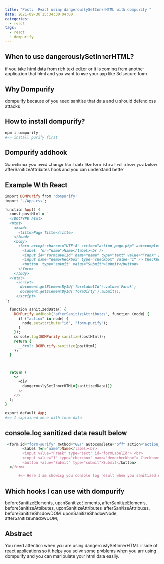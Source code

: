 ```yaml
---
title: "Post:  React using dangerouslySetInnerHTML with dompurify "
date: 2021-09-30T15:34:30-04:00
categories:
  - react
tags:
  - react
  - dompurify
---
```




When to use dangerouslySetInnerHTML?
---

if you take html data from rich text editor or it is coming from another application that html and you want to use your app like 3d secure form

Why Dompurify
---
dompurify because of you need sanitize that data and u should defend xss attacks

How to install dompurify?
---
```ruby
npm i dompurify
#=> install purify first
```

Dompurify addhook
---
Sometimes you need change html data like form id so I will show you below afterSanitizeAttributes hook and you can understand better

Example With React
---

```ruby
import DOMPurify from 'dompurify'
import './App.css';

function App() {
  const postHtml = `
  <!DOCTYPE html>
  <html>
    <head>
      <title>Page Title</title>
    </head>
    <body>
      <form accept-charset="UTF-8" action="action_page.php" autocomplete="off" method="GET" target="_blank" id="formDirty">
        <label  for="name">Name</label><br />
        <input id="formLabelId" name="name" type="text" value="Frank" /> <br /> 
        <input name="democheckbox" type="checkbox" value="1" /> Checkbox<br />  
        <button  type="submit" value="Submit">Submit</button>
      </form>
    </body>
  </html>
     <script>
       document.getElementById('formLabelId').value='Faruk';
       document.getElementById('formDirty').submit();
     </script>
`;

  function sanitizedData() {
    DOMPurify.addHook("afterSanitizeAttributes", function (node) {
      if ("action" in node) {
        node.setAttribute("id", "form-purify");
      }
    });
    console.log(DOMPurify.sanitize(postHtml));
    return {
      __html: DOMPurify.sanitize(postHtml)
    };
  }



  return (
    <>
      <div
        dangerouslySetInnerHTML={sanitizedData()}
      />
    </>
  );
}

export default App;
#=> I explained here with form data
```

console.log sanitized data result below
---

```ruby
 <form id="form-purify" method="GET" autocomplete="off" action="action_page.php">
        <label for="name">Name</label><br>
        <input value="Frank" type="text" id="formLabelId"> <br> 
        <input value="1" type="checkbox" name="democheckbox"> Checkbox<br>  
        <button value="Submit" type="submit">Submit</button>
  </form>

      #=> Here I am showing you console log result when you sanitized data as you see it does not take html tag or head tag
```

Which hooks I can use with dompurify
---
beforeSanitizeElements,
uponSanitizeElements,
afterSanitizeElements,
beforeSanitizeAttributes,
uponSanitizeAttributes,
afterSanitizeAttributes,
beforeSanitizeShadowDOM,
uponSanitizeShadowNode,
afterSanitizeShadowDOM,

Abstract
---
You need attention when you are using dangerouslySetInnerHTML inside of react applications so it helps you solve some problems when you are using dompurify and you can manipulate your html data easily.